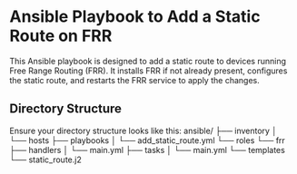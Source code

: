 # Ansible Playbook to Add a Static Route on FRR
This Ansible playbook is designed to add a static route to devices running Free Range Routing (FRR). It installs FRR if not already present, configures the static route, and restarts the FRR service to apply the changes.

## Directory Structure

Ensure your directory structure looks like this:
ansible/
├── inventory
│ └── hosts
├── playbooks
│ └── add_static_route.yml
└── roles
└── frr
├── handlers
│ └── main.yml
├── tasks
│ └── main.yml
└── templates
└── static_route.j2
